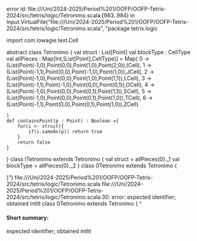 error id: file://<HOME>/Uni/2024-2025/Period%201/OOFP/OOFP-Tetris-2024/src/tetris/logic/Tetronimo.scala:[983..984) in Input.VirtualFile("file://<HOME>/Uni/2024-2025/Period%201/OOFP/OOFP-Tetris-2024/src/tetris/logic/Tetronimo.scala", "package tetris.logic

import com.lowagie.text.Cell


abstract class Tetronimo {
    val struct : List[Point]
    val blockType : CellType
    val allPieces : Map[Int,(List[Point],CellType)] = Map(
        0 -> (List(Point(-1,0),Point(0,0),Point(1,0),Point(2,0)),ICell),
        1 -> (List(Point(-1,1),Point(0,0),Point(-1,0),Point(1,0)),JCell),
        2 -> (List(Point(-1,0),Point(0,0),Point(1,0),Point(1,1)),LCell),
        3 -> (List(Point(-1,1),Point(-1,0),Point(0,0),Point(0,1)),OCell),
        4 -> (List(Point(-1,0),Point(0,0),Point(0,1),Point(1,1)),SCell),
        5 -> (List(Point(-1,0),Point(0,0),Point(0,1),Point(1,0)),TCell),
        6 -> (List(Point(-1,1),Point(0,0),Point(0,1),Point(1,0)),ZCell)

    ) 
    def containsPoint(p : Point) : Boolean ={
        for(i <- struct){
            if(i.sameAs(p)) return true
        }
        return false
    }
}
class ITetronimo extends Tetronimo { 
    val struct = allPieces(0)._1
    val blockType = allPieces(0)._2
}
class 0Tetronimo extends  Tetronimo {

}")
file://<HOME>/Uni/2024-2025/Period%201/OOFP/OOFP-Tetris-2024/src/tetris/logic/Tetronimo.scala
file://<HOME>/Uni/2024-2025/Period%201/OOFP/OOFP-Tetris-2024/src/tetris/logic/Tetronimo.scala:30: error: expected identifier; obtained intlit
class 0Tetronimo extends  Tetronimo {
      ^
#### Short summary: 

expected identifier; obtained intlit